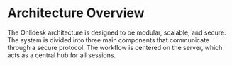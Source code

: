 # Architecture Overview

The Onlidesk architecture is designed to be modular, scalable, and secure. The system is divided into three main components that communicate through a secure protocol. The workflow is centered on the server, which acts as a central hub for all sessions.